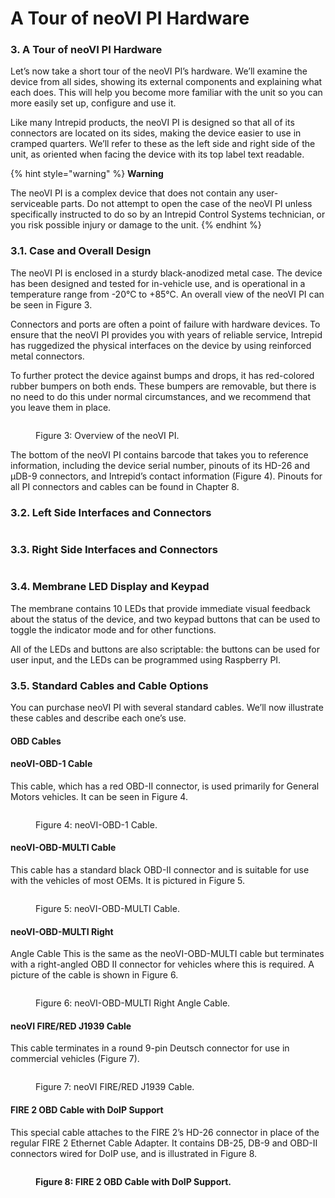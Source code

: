 # A Tour of neoVI PI Hardware

### 3. A Tour of neoVI PI Hardware

Let’s now take a short tour of the neoVI PI’s hardware. We’ll examine the device from all sides, showing its external components and explaining what each does. This will help you become more familiar with the unit so you can more easily set up, configure and use it.

Like many Intrepid products, the neoVI PI is designed so that all of its connectors are located on its sides, making the device easier to use in cramped quarters. We’ll refer to these as the left side and right side of the unit, as oriented when facing the device with its top label text readable.

{% hint style="warning" %}
**Warning**

The neoVI PI is a complex device that does not contain any user-serviceable parts. Do not attempt to open the case of the neoVI PI unless specifically instructed to do so by an Intrepid Control Systems technician, or you risk possible injury or damage to the unit.
{% endhint %}

### 3.1. Case and Overall Design&#x20;

The neoVI PI is enclosed in a sturdy black-anodized metal case. The device has been designed and tested for in-vehicle use, and is operational in a temperature range from -20°C to +85°C. An overall view of the neoVI PI can be seen in Figure 3.&#x20;

Connectors and ports are often a point of failure with hardware devices. To ensure that the neoVI PI provides you with years of reliable service, Intrepid has ruggedized the physical interfaces on the device by using reinforced metal connectors.

To further protect the device against bumps and drops, it has red-colored rubber bumpers on both ends. These bumpers are removable, but there is no need to do this under normal circumstances, and we recommend that you leave them in place.

<figure><img src=".gitbook/assets/neo-VIPI_3Quarter.png" alt=""><figcaption><p>Figure 3: Overview of the neoVI PI.</p></figcaption></figure>

The bottom of the neoVI PI contains barcode that takes you to reference information, including the device serial number, pinouts of its HD-26 and µDB-9 connectors, and Intrepid’s contact information (Figure 4). Pinouts for all PI connectors and cables can be found in Chapter 8.

### 3.2. Left Side Interfaces and Connectors

<figure><img src=".gitbook/assets/neoVI-PI_Baseplate2.png" alt=""><figcaption></figcaption></figure>

### 3.3. Right Side Interfaces and Connectors

<figure><img src=".gitbook/assets/neo-VIPI_Baseplate1.png" alt=""><figcaption></figcaption></figure>

### 3.4. Membrane LED Display and Keypad&#x20;

The membrane contains 10 LEDs that provide immediate visual feedback about the status of the device, and two keypad buttons that can be used to toggle the indicator mode and for other functions.

All of the LEDs and buttons are also scriptable: the buttons can be used for user input, and the LEDs can be programmed using Raspberry PI.

### 3.5. Standard Cables and Cable Options

You can purchase neoVI PI with several standard cables. We’ll now illustrate these cables and describe each one’s use.

#### **OBD Cables**



#### neoVI-OBD-1 Cable

This cable, which has a red OBD-II connector, is used primarily for General Motors vehicles. It can be seen in Figure 4.

<figure><img src=".gitbook/assets/img8.png" alt=""><figcaption><p>Figure 4: neoVI-OBD-1 Cable.</p></figcaption></figure>

#### neoVI-OBD-MULTI Cable

This cable has a standard black OBD-II connector and is suitable for use with the vehicles of most OEMs. It is pictured in Figure 5.

<figure><img src=".gitbook/assets/img6.png" alt=""><figcaption><p>Figure 5: neoVI-OBD-MULTI Cable.</p></figcaption></figure>

#### neoVI-OBD-MULTI Right&#x20;

Angle Cable This is the same as the neoVI-OBD-MULTI cable but terminates with a right-angled OBD II connector for vehicles where this is required. A picture of the cable is shown in Figure 6.

<figure><img src=".gitbook/assets/img7.png" alt=""><figcaption><p>Figure 6: neoVI-OBD-MULTI Right Angle Cable.</p></figcaption></figure>

#### neoVI FIRE/RED J1939 Cable&#x20;

This cable terminates in a round 9-pin Deutsch connector for use in commercial vehicles (Figure 7).

<figure><img src=".gitbook/assets/img3.png" alt=""><figcaption><p>Figure 7: neoVI FIRE/RED J1939 Cable.</p></figcaption></figure>

#### FIRE 2 OBD Cable with DoIP Support

&#x20;This special cable attaches to the FIRE 2’s HD-26 connector in place of the regular FIRE 2 Ethernet Cable Adapter. It contains DB-25, DB-9 and OBD-II connectors wired for DoIP use, and is illustrated in Figure 8.

<figure><img src=".gitbook/assets/img5 (1).png" alt=""><figcaption><p><strong>Figure 8: FIRE 2 OBD Cable with DoIP Support.</strong></p></figcaption></figure>
